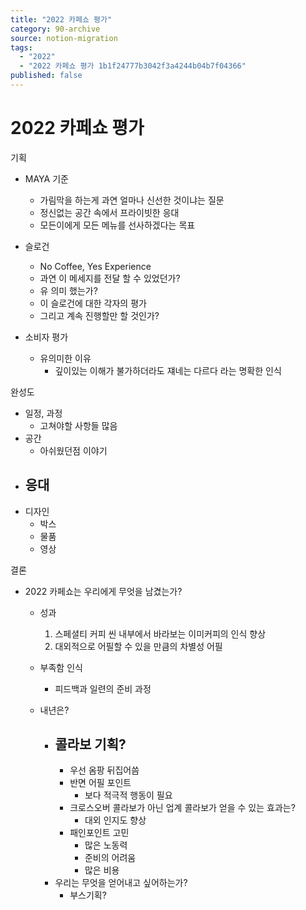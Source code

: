 ```yaml
---
title: "2022 카페쇼 평가"
category: 90-archive
source: notion-migration
tags:
  - "2022"
  - "2022 카페쇼 평가 1b1f24777b3042f3a4244b04b7f04366"
published: false
---
```


# 2022 카페쇼 평가

기획

* MAYA 기준
  * 가림막을 하는게 과연 얼마나 신선한 것이냐는 질문
  * 정신없는 공간 속에서 프라이빗한 응대
  * 모든이에게 모든 메뉴를 선사하겠다는 목표

* 슬로건
  * No Coffee, Yes Experience
  * 과연 이 메세지를 전달 할 수 있었던가?
  * 유 의미 했는가?
  * 이 슬로건에 대한 각자의 평가
  * 그리고 계속 진행할만 할 것인가?

* 소비자 평가
  * 유의미한 이유
    * 깊이있는 이해가 불가하더라도 쟤네는 다르다 라는 명확한 인식

완성도

* 일정, 과정
  * 고쳐야할 사항들 많음
* 공간
  * 아쉬웠던점 이야기
* ## 응대
* 디자인
  * 박스
  * 물품
  * 영상

결론

* 2022 카페쇼는 우리에게 무엇을 남겼는가?
  * 성과
    1. 스페셜티 커피 씬 내부에서 바라보는 이미커피의 인식 향상
    2. 대외적으로 어필할 수 있을 만큼의 차별성 어필

  * 부족함 인식
    * 피드백과 일련의 준비 과정

  * 내년은?
    * ## 콜라보 기획?
      * 우선 옴팡 뒤집어씀
      * 반면 어필 포인트
        * 보다 적극적 행동이 필요
      * 크로스오버 콜라보가 아닌 업계 콜라보가 얻을 수 있는 효과는?
        * 대외 인지도 향상
      * 패인포인트 고민
        * 많은 노동력
        * 준비의 어려움
        * 많은 비용
    * 우리는 무엇을 얻어내고 싶어하는가?
      * 부스기획?
